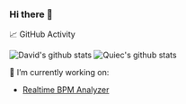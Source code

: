 ### Hi there 👋

📈 GitHub Activity

![David's github stats](https://github-readme-stats.vercel.app/api?username=dlepaux&show_icons=true&icon_color=fff&include_all_commits=true&show_icons=true&theme=dark)
![Quiec's github stats](https://github-readme-stats.vercel.app/api/top-langs/?username=dlepaux&layout=compact&show_icons=true&theme=dark)

🔭 I’m currently working on:
- [Realtime BPM Analyzer](https://github.com/dlepaux/realtime-bpm-analyzer)
